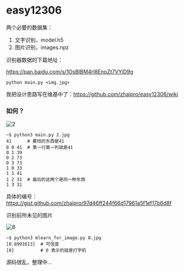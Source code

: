 ﻿# easy12306

两个必要的数据集：

1. 文字识别，model.h5
2. 图片识别，images.npz

识别器数据的下载地址：

https://pan.baidu.com/s/1OsBIBM4rl8EnpZt7VYiD9g

`python main.py <img.jpg>`

我把设计思路写在维基中了：https://github.com/zhaipro/easy12306/wiki

### 如何？

![2](https://user-images.githubusercontent.com/8620842/51320752-d6f2cc00-1a9b-11e9-9d2d-7d1e25ddadc5.jpg)

```
~$ python3 main.py 2.jpg
41      # 要找的东西是41
0 0 41  # 第一行第一列就是41
0 1 39
0 2 73
0 3 73
1 0 33
1 1 41
1 2 31  # 最后的这两个是同一种东西
1 3 31
```

具体的编号：https://gist.github.com/zhaipro/97d46ff244f66d17961a5f1ef17b6d8f

识别前所未见的图片

![8](https://user-images.githubusercontent.com/8620842/51799645-a01c7300-225e-11e9-8214-296773112484.jpg)

```
~$ python3 mlearn_for_image.py 8.jpg
[0.8991613]  # 可信度
[0]          # 0 表示的就是打字机
```

源码很乱，整理中…
